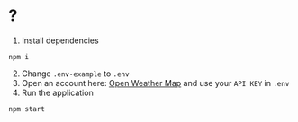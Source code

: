 # ?
1. Install dependencies
```shell
npm i
```
2. Change `.env-example` to `.env`
3. Open an account here: [Open Weather Map](https://openweathermap.org/api) and use your `API KEY` in `.env`
4. Run the application
```shell
npm start
```
